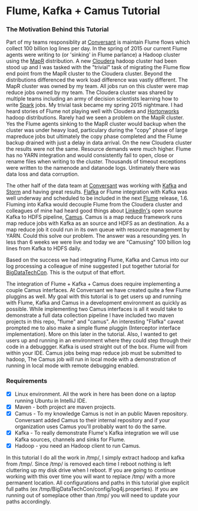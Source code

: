 # Flume, Kafka + Camus Tutorial

### The Motivation Behind this Tutorial
Part of my teams responsiblity at [Conversant](https://conversantmedia.com) is maintain Flume flows which collect 100 billion log lines per day.  In the spring of 2015 our current Flume agents were writing to (or 'sinking' in Flume parlance) a Hadoop cluster using the  [MapR](https://mapr.com) distribution.  A new [Cloudera](https://conversantmedia.comhttp://www.cloudera.com/content/www/en-us.html) hadoop cluster had been stood up and I was tasked with the "trivial" task of migrating the Flume flow end point from the MapR cluster to the Cloudera cluster.  Beyond the distributions differenced the work load difference was vastly different. The MapR cluster was owned by my team.  All jobs run on this cluster were map reduce jobs owned by my team.  The Cloudera cluster was shared by multiple teams including an army of decision scientists learning how to write [Spark](http://spark.apache.org) jobs.  My trivial task became my spring 2015 nightmare.  I had heard stories of Flume not playing well with Cloudera and [Hortonworks](http://hortonworks.com) hadoop distributions.  Rarely had we seen a problem on the MapR cluster.  Yes the Flume agents sinking to the MapR cluster would backup when the cluster was under heavy load, particulary during the "copy" phase of large mapreduce jobs but ultimately the copy phase completed and the Flume backup drained with just a delay in data arrival.  On the new Cloudera cluster the results were not the same.  Resource demands were much higher.  Flume has no YARN integration and would consistently fail to open, close or rename files when writing to the cluster.  Thousands of timeout exceptions were written to the namenode and datanode logs.  Untimately there was data loss and data corruption.

The other half of the data team at [Conversant](https://conversantmedia.com) was working with [Kafka](http://kafka.apache.org) and [Storm](http://storm.apache.org) and having great results.  [Flafka](http://blog.cloudera.com/blog/2014/11/flafka-apache-flume-meets-apache-kafka-for-event-processing) or Flume integration with Kafka was well underway and scheduled to be included in the next [Flume](http://flume.apache.org) release, 1.6.  Fluming into Kafka would decouple Flume from the Cloudera cluster and colleagues of mine had heard good things about [LinkedIn's](https://www.linkedin.com) open source Kafka to HDFS pipeline, [Camus](https://github.com/linkedin/camus).  Camus is a map reduce framework runs map reduce jobs with Kafka as an source and HDFS as an destination.  As a map reduce job it could run in its own queue with resource management by YARN.  Could this solve our problem.  The answer was a resounding yes.  In less than 6 weeks we were live and today we are "Camusing" 100 billion log lines from Kafka to HDFS daily.

Based on the success we had integrating Flume, Kafka and Camus into our log processing a colleague of mine suggested I put together tutorial for [BigDataTechCon](http://www.bigdatatechcon.com/).  This is the output of that effort.


The integration of Flume + Kafka + Camus does require implementing a couple Camus interfaces.  At Conversant we have created quite a few Flume pluggins as well.  My goal with this tutorial is to get users up and running with Flume, Kafka and Camus in a development environment as quickly as possible.  While implementing two Camus interfaces is all it would take to demonstrate a full data collection pipeline I have included two maven projects in this repo, "flume" and "camus".  An interesting "Flafka" caveat prompted me to also make a simple flume pluggin (Interceptor interface implementation).  More on this later in the tutorial. Also, I wanted to get users up and running in an environment where they could step through their code in a debuggger.  Kafka is used straight out of the box.  Flume will from within your IDE.  Camus jobs being map reduce job must be submitted to hadoop, The Camus job will run in local mode with a demonstration of running in local mode with remote debugging enabled.

### Requirements
- [x]  Linux environment.  All the work in here has been done on a laptop running Ubuntu in IntelliJ IDE.
- [x]  Maven - both project are maven projects.
- [x]  Camus - To my knowledge Camus is not in an public Maven repository.  Conversant added Camus to their internal repository and if your organization uses Camus you'll probably want to do the same.
- [x] Kafka - To really demonstrate Flume's Kafka integration we will use Kafka sources, channels and sinks for Flume.
- [x] Hadoop - you need an Hadoop client to run Camus.

In this tutorial I do all the work in /tmp/,  I simply extract hadoop and kafka from /tmp/.  Since /tmp/ is removed each time I reboot nothing is left cluttering up my disk drive when I reboot.  If you are going to continue working with this over time you will want to replace /tmp/ with a more permanent location.  All configurations and paths in this tutorial give explicit full paths (ex /tmp/BigDataTechCon/config/log4j.properties).  If you are running out of someplace other than /tmp/ you  will need to update your paths accordingly.
